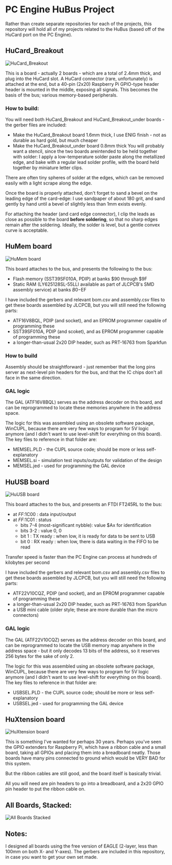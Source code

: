 # PC Engine HuBus Project

Rather than create separate repositories for each of the projects, this repository will
hold all of my projects related to the HuBus (based off of the HuCard port on the PC Engine).

## HuCard_Breakout

![HuCard_Breakout](images/HuCard_Breakout.jpg)

This is a board - actually 2 boards - which are a total of 2.4mm thick, and plug into
the HuCard slot.  A HuCard connector (rare, unfortunately) is attached at the end, but
a 40-pin (2x20) Raspberry Pi GPIO-type header header is mounted in the middle, exposing
all signals.  This becomes the basis of the bus; various memory-based peripherals.

### How to build:
You will need both HuCard_Breakout and HuCard_Breakout_under boards - the gerber files
are included:
- Make the HuCard_Breakout board 1.6mm thick, I use ENIG finish - not as durable as hard gold, but much cheaper
- Make the HuCard_Breakout_under board 0.8mm thick
You will probably want a stencil, since the two boards areintended to be held together
with solder:  I apply a low-temperature solder paste along the metallized edge, and bake
with a regular lead solder profile, with the board held together by miniature letter clips.

There are often tiny spheres of solder at the edges, which can be removed easily with a
light scrape along the edge.

Once the board is properly attached, don't forget to sand a bevel on the leading edge of
the card-edge: I use sandpaper of about 180 grit, and sand gently by hand until a bevel of
slightly less than 1mm exists evenly.

For attaching the header (and card edge connector), I clip the leads as close as possible to
the board **before soldering**, so that no sharp edges remain after the soldering.
Ideally, the solder is level, but a gentle convex curve is acceptable.


## HuMem board

![HuMem board](images/HuMem.jpg)

This board attaches to the bus, and presents the following to the bus:
- Flash memory (SST39SF010A, PDIP) at banks $90 through $9F
- Static RAM (LY625128SL-55LLI available as part of JLCPCB's SMD assembly service) at banks $B0-$EF

I have included the gerbers and relevant bom.csv and assembly.csv files to get these boards
assembled by JLCPCB, but you will still need the following parts:
- ATF16V8BQL, PDIP (and socket), and an EPROM programmer capable of programming these
- SST39SF010A, PDIP (and scoket), and as EPROM programmer capable of programming these
- a longer-than-usual 2x20 DIP header, such as PRT-16763 from Sparkfun

### How to build
Assembly should be straightforward - just remember that the long pins server as next-level
pin headers for the bus, and that the IC chips don't all face in the same direction.

### GAL logic
The GAL (ATF16V8BQL) serves as the address decoder on this board, and can be reprogrammed to
locate these memories anywhere in the address space.

The logic for this was assembled using an obsolete software package, WinCUPL, because there are
very few ways to program for 5V logic anymore (and I didn't want to use level-shift for everything
on this board).  The key files to reference in that folder are:
- MEMSEL.PLD - the CUPL source code; should be more or less self-explanatory
- MEMSEL.si  - simulation test inputs/outputs for validation of the design
- MEMSEL.jed - used for programming the GAL device

## HuUSB board

![HuUSB board](images/HuUSB.jpg)

This board attaches to the bus, and presents an FTDI FT245RL to the bus:
- at $FF:$1C00 : data input/output
- at $FF:$1C01 : status
  - bits 7-4 (most-significant nybble):  value $Ax for identification
  - bits 3-2 : value 0, 0
  - bit  1 : TX ready : when low, it is ready for data to be sent to USB
  - bit  0 : RX ready : when low, there is data waiting in the FIFO to be read

Transfer speed is faster than the PC Engine can process at hundreds of kilobytes per second

I have included the gerbers and relevant bom.csv and assembly.csv files to get these boards
assembled by JLCPCB, but you will still need the following parts:
- ATF22V10CQZ, PDIP (and socket), and an EPROM programmer capable of programming these
- a longer-than-usual 2x20 DIP header, such as PRT-16763 from Sparkfun
- a USB mini cable (older style; these are more durable than the micro connectors)

### GAL logic
The GAL (ATF22V10CQZ) serves as the address decoder on this board, and can be reprogrammed to
locate the USB memory map anywhere in the address space - but it only decodes 13 bits of the address,
so it reserves 256 bytes for the sake of only 2.

The logic for this was assembled using an obsolete software package, WinCUPL, because there are
very few ways to program for 5V logic anymore (and I didn't want to use level-shift for everything
on this board).  The key files to reference in that folder are:
- USBSEL.PLD - the CUPL source code; should be more or less self-explanatory
- USBSEL.jed - used for programming the GAL device

## HuXtension board

![HuXtension board](images/HuXtension.jpg)

This is something I've wanted for perhaps 30 years.
Perhaps you've seen the GPIO extenders for Raspberry Pi, which have a ribbon cable and a small board,
taking all GPIOs and placing them into a breadboard neatly.  Those boards have many pins connected
to ground which would be VERY BAD for this system.

But the ribbon cables are still good, and the board itself is basically trivial.

All you will need are pin headers to go into a breadboard, and a 2x20 GPIO pin header to put the
ribbon cable on.


## All Boards, Stacked:

![All Boards Stacked](images/Stacked.jpg)


## Notes:

I designed all boards using the free version of EAGLE (2-layer, less than 100mm
on both X- and Y-axes).  The gerbers are included in this repository, in case you
want to get your own set made.

